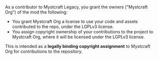 As a contributor to Mystcraft Legacy, you grant the owners ("Mystcraft Org") of the mod the following:

- You grant Mystcraft Org a license to use your code and assets contributed to the repo, under the LGPLv3 license.
- You assign copyright ownership of your contributions to the project to Mystcraft Org, where it will be licensed under the LGPLv3 license.

This is intended as a **legally binding copyright assignment** to Mystcraft Org for contributions to the repository.
